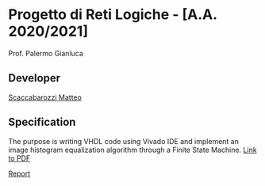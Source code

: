# Progetto di Reti Logiche - [A.A. 2020/2021]
 
Prof. Palermo Gianluca

## Developer
[Scaccabarozzi Matteo](https://github.com/ScaccabarozziMatteo)

## Specification
The purpose is writing VHDL code using Vivado IDE and implement an image histogram equalization algorithm through a Finite State Machine. [Link to PDF](https://github.com/ScaccabarozziMatteo/ProgettoRL_2021/blob/master/Specification/PFRL_Specifica_20_21_V3.pdf)

[Report](https://github.com/ScaccabarozziMatteo/ProgettoRL_2021/blob/master/Documentation/10708407_10629376.pdf)
